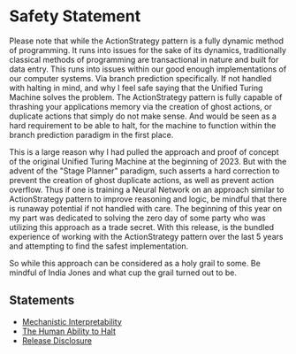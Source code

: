 # Safety Statement
Please note that while the ActionStrategy pattern is a fully dynamic method of programming. It runs into issues for the sake of its dynamics, traditionally classical methods of programming are transactional in nature and built for data entry. This runs into issues within our good enough implementations of our computer systems. Via branch prediction specifically. If not handled with halting in mind, and why I feel safe saying that the Unified Turing Machine solves the problem. The ActionStrategy pattern is fully capable of thrashing your applications memory via the creation of ghost actions, or duplicate actions that simply do not make sense. And would be seen as a hard requirement to be able to halt, for the machine to function within the branch prediction paradigm in the first place.

This is a large reason why I had pulled the approach and proof of concept of the original Unified Turing Machine at the beginning of 2023. But with the advent of the "Stage Planner" paradigm, such asserts a hard correction to prevent the creation of ghost duplicate actions, as well as prevent action overflow. Thus if one is training a Neural Network on an approach similar to ActionStrategy pattern to improve reasoning and logic, be mindful that there is runaway potential if not handled with care. The beginning of this year on my part was dedicated to solving the zero day of some party who was utilizing this approach as a trade secret. With this release, is the bundled experience of working with the ActionStrategy pattern over the last 5 years and attempting to find the safest implementation.

So while this approach can be considered as a holy grail to some. Be mindful of India Jones and what cup the grail turned out to be.

## Statements
* [Mechanistic Interpretability](https://github.com/Phuire-Research/STRX/blob/main/StrategyData.md)
* [The Human Ability to Halt](https://github.com/Phuire-Research/STRX/blob/main/StatementHH.md)
* [Release Disclosure](https://github.com/Phuire-Research/STRX/blob/main/ReleaseDisclosure.md)